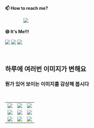 #### 📫 How to reach me?
<a href="mailto:thquddnr123@gmail.com">
    <img 
        src="https://img.shields.io/badge/Gmail-d14836?style=flat-square&logo=Gmail&logoColor=white&link=mailto:thquddnr123@gmail.com"
        style="height : auto; margin-left : 60px; margin-right : 60px;"/>
</a>

#### 😄 It's Me!!!

<a href="https://cybecho.notion.site/SBU-s-Archives-854ccd3338c2456a867956f26143998a" target="_blank"><img src="https://img.shields.io/badge/Portfolio-303030?style=for-the-badge&logo=Notion&logoColor=white"/></a>
<a href="https://www.instagram.com/junk_warrior_vintage/" target="_blank"><img src="https://img.shields.io/badge/@junk_warrir_vintage-E4405F?style=for-the-badge&logo=Instagram&logoColor=white"/></a>
<a href="https://www.behance.net/thquddnr125654" target="_blank"><img src="https://img.shields.io/badge/Behance-1769FF?style=for-the-badge&logo=Behance&logoColor=white"/></a>

</br>

## 하루에 여러번 이미지가 변해요
### 뭔가 있어 보이는 이미지를 감상해 봅시다

<!--
마크업 바로보기 사이트
https://dillinger.io/ 
-->
 <br/> <table>
<tr>
<td><img src='https://www.random-art.org/img/large/416867.jpg'></td>
<td><img src='https://www.random-art.org/img/large/415921.jpg'></td>
<td><img src='https://www.random-art.org/img/large/415930.jpg'></td>
</tr>
<tr>
<td><img src='https://www.random-art.org/img/large/415955.jpg'></td>
<td><img src='https://www.random-art.org/img/large/417092.jpg'></td>
<td><img src='https://www.random-art.org/img/large/416935.jpg'></td>
</tr>
<tr>
<td><img src='https://www.random-art.org/img/large/417298.jpg'></td>
<td><img src='https://www.random-art.org/img/large/416078.jpg'></td>
<td><img src='https://www.random-art.org/img/large/417002.jpg'></td>
</tr>
</table>
